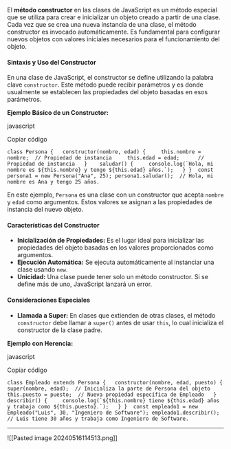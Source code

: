 El **método constructor** en las clases de JavaScript es un método especial que se utiliza para crear e inicializar un objeto creado a partir de una clase. Cada vez que se crea una nueva instancia de una clase, el método constructor es invocado automáticamente. Es fundamental para configurar nuevos objetos con valores iniciales necesarios para el funcionamiento del objeto.

#### Sintaxis y Uso del Constructor

En una clase de JavaScript, el constructor se define utilizando la palabra clave `constructor`. Este método puede recibir parámetros y es donde usualmente se establecen las propiedades del objeto basadas en esos parámetros.

**Ejemplo Básico de un Constructor:**

javascript

Copiar código

``class Persona {   constructor(nombre, edad) {     this.nombre = nombre;  // Propiedad de instancia     this.edad = edad;      // Propiedad de instancia   }    saludar() {     console.log(`Hola, mi nombre es ${this.nombre} y tengo ${this.edad} años.`);   } }  const persona1 = new Persona("Ana", 25); persona1.saludar();  // Hola, mi nombre es Ana y tengo 25 años.``

En este ejemplo, `Persona` es una clase con un constructor que acepta `nombre` y `edad` como argumentos. Estos valores se asignan a las propiedades de instancia del nuevo objeto.

#### Características del Constructor

- **Inicialización de Propiedades:** Es el lugar ideal para inicializar las propiedades del objeto basadas en los valores proporcionados como argumentos.
- **Ejecución Automática:** Se ejecuta automáticamente al instanciar una clase usando `new`.
- **Unicidad:** Una clase puede tener solo un método constructor. Si se define más de uno, JavaScript lanzará un error.

#### Consideraciones Especiales

- **Llamada a Super:** En clases que extienden de otras clases, el método `constructor` debe llamar a `super()` antes de usar `this`, lo cual inicializa el constructor de la clase padre.

**Ejemplo con Herencia:**

javascript

Copiar código

``class Empleado extends Persona {   constructor(nombre, edad, puesto) {     super(nombre, edad);  // Inicializa la parte de Persona del objeto     this.puesto = puesto;  // Nueva propiedad específica de Empleado   }    describir() {     console.log(`${this.nombre} tiene ${this.edad} años y trabaja como ${this.puesto}.`);   } }  const empleado1 = new Empleado("Luis", 30, "Ingeniero de Software"); empleado1.describir();  // Luis tiene 30 años y trabaja como Ingeniero de Software.``

---
![[Pasted image 20240516114513.png]]